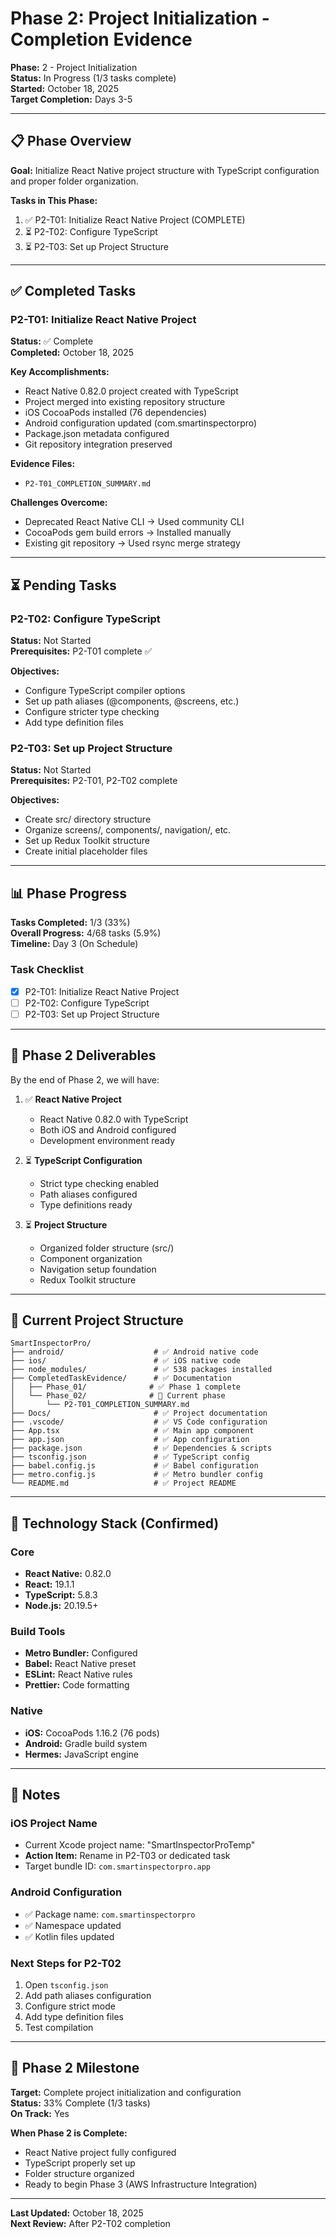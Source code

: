# Phase 2: Project Initialization - Completion Evidence

**Phase:** 2 - Project Initialization  
**Status:** In Progress (1/3 tasks complete)  
**Started:** October 18, 2025  
**Target Completion:** Days 3-5

---

## 📋 Phase Overview

**Goal:** Initialize React Native project structure with TypeScript configuration and proper folder organization.

**Tasks in This Phase:**
1. ✅ P2-T01: Initialize React Native Project (COMPLETE)
2. ⏳ P2-T02: Configure TypeScript
3. ⏳ P2-T03: Set up Project Structure

---

## ✅ Completed Tasks

### P2-T01: Initialize React Native Project
**Status:** ✅ Complete  
**Completed:** October 18, 2025

**Key Accomplishments:**
- React Native 0.82.0 project created with TypeScript
- Project merged into existing repository structure
- iOS CocoaPods installed (76 dependencies)
- Android configuration updated (com.smartinspectorpro)
- Package.json metadata configured
- Git repository integration preserved

**Evidence Files:**
- `P2-T01_COMPLETION_SUMMARY.md`

**Challenges Overcome:**
- Deprecated React Native CLI → Used community CLI
- CocoaPods gem build errors → Installed manually
- Existing git repository → Used rsync merge strategy

---

## ⏳ Pending Tasks

### P2-T02: Configure TypeScript
**Status:** Not Started  
**Prerequisites:** P2-T01 complete ✅

**Objectives:**
- Configure TypeScript compiler options
- Set up path aliases (@components, @screens, etc.)
- Configure stricter type checking
- Add type definition files

### P2-T03: Set up Project Structure
**Status:** Not Started  
**Prerequisites:** P2-T01, P2-T02 complete

**Objectives:**
- Create src/ directory structure
- Organize screens/, components/, navigation/, etc.
- Set up Redux Toolkit structure
- Create initial placeholder files

---

## 📊 Phase Progress

**Tasks Completed:** 1/3 (33%)  
**Overall Progress:** 4/68 tasks (5.9%)  
**Timeline:** Day 3 (On Schedule)

### Task Checklist
- [x] P2-T01: Initialize React Native Project
- [ ] P2-T02: Configure TypeScript
- [ ] P2-T03: Set up Project Structure

---

## 🎯 Phase 2 Deliverables

By the end of Phase 2, we will have:

1. ✅ **React Native Project**
   - React Native 0.82.0 with TypeScript
   - Both iOS and Android configured
   - Development environment ready

2. ⏳ **TypeScript Configuration**
   - Strict type checking enabled
   - Path aliases configured
   - Type definitions ready

3. ⏳ **Project Structure**
   - Organized folder structure (src/)
   - Component organization
   - Navigation setup foundation
   - Redux Toolkit structure

---

## 📁 Current Project Structure

```
SmartInspectorPro/
├── android/                    # ✅ Android native code
├── ios/                        # ✅ iOS native code  
├── node_modules/               # ✅ 538 packages installed
├── CompletedTaskEvidence/      # ✅ Documentation
│   ├── Phase_01/              # ✅ Phase 1 complete
│   └── Phase_02/              # 📝 Current phase
│       └── P2-T01_COMPLETION_SUMMARY.md
├── Docs/                       # ✅ Project documentation
├── .vscode/                    # ✅ VS Code configuration
├── App.tsx                     # ✅ Main app component
├── app.json                    # ✅ App configuration
├── package.json                # ✅ Dependencies & scripts
├── tsconfig.json               # ✅ TypeScript config
├── babel.config.js             # ✅ Babel configuration
├── metro.config.js             # ✅ Metro bundler config
└── README.md                   # ✅ Project README
```

---

## 🔧 Technology Stack (Confirmed)

### Core
- **React Native:** 0.82.0
- **React:** 19.1.1
- **TypeScript:** 5.8.3
- **Node.js:** 20.19.5+

### Build Tools
- **Metro Bundler:** Configured
- **Babel:** React Native preset
- **ESLint:** React Native rules
- **Prettier:** Code formatting

### Native
- **iOS:** CocoaPods 1.16.2 (76 pods)
- **Android:** Gradle build system
- **Hermes:** JavaScript engine

---

## 📝 Notes

### iOS Project Name
- Current Xcode project name: "SmartInspectorProTemp"
- **Action Item:** Rename in P2-T03 or dedicated task
- Target bundle ID: `com.smartinspectorpro.app`

### Android Configuration
- ✅ Package name: `com.smartinspectorpro`
- ✅ Namespace updated
- ✅ Kotlin files updated

### Next Steps for P2-T02
1. Open `tsconfig.json`
2. Add path aliases configuration
3. Configure strict mode
4. Add type definition files
5. Test compilation

---

## 🎉 Phase 2 Milestone

**Target:** Complete project initialization and configuration  
**Status:** 33% Complete (1/3 tasks)  
**On Track:** Yes

**When Phase 2 is Complete:**
- React Native project fully configured
- TypeScript properly set up
- Folder structure organized
- Ready to begin Phase 3 (AWS Infrastructure Integration)

---

**Last Updated:** October 18, 2025  
**Next Review:** After P2-T02 completion
